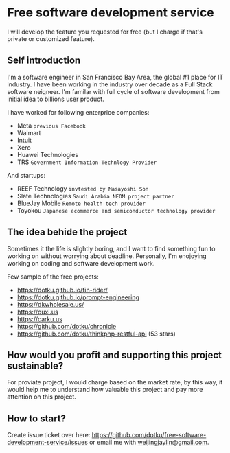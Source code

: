 # Free software development service

I will develop the feature you requested for free (but I charge if that's private or customized feature).

## Self introduction

I'm a software engineer in San Francisco Bay Area, the global #1 place for IT industry. 
I have been working in the industry over decade as a Full Stack software neigneer. 
I'm familar with full cycle of software development from initial idea to billions user product.

I have worked for following enterprice companies:

* Meta `previous Facebook`
* Walmart
* Intuit
* Xero
* Huawei Technologies
* TRS `Government Information Technlogy Provider`

And startups:

* REEF Technology `invtested by Masayoshi Son`
* Slate Technologies `Saudi Arabia NEOM project partner`
* BlueJay Mobile `Remote health tech provider`
* Toyokou `Japanese ecommerce and semiconductor technology provider`

## The idea behide the project

Sometimes it the life is slightly boring, and I want to find something fun to working on without 
worrying about deadline. Personally, I'm enojoying working on coding and software development work.

Few sample of the free projects:

* https://dotku.github.io/fin-rider/
* https://dotku.github.io/prompt-engineering
* https://dkwholesale.us/
* https://ouxi.us
* https://carku.us
* https://github.com/dotku/chronicle
* https://github.com/dotku/thinkphp-restful-api (53 stars)

## How would you profit and supporting this project sustainable?

For proviate project, I would charge based on the market rate, by this way, 
it would help me to understand how valuable this project and pay more attention on this project.

## How to start?

Create issue ticket over here: https://github.com/dotku/free-software-development-service/issues
or email me with weijingjaylin@gmail.com.

